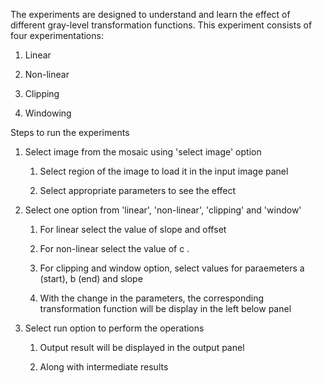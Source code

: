 The experiments are designed to understand and learn the effect of different gray-level transformation functions. This experiment consists of four experimentations:

1. Linear

2. Non-linear

3. Clipping

4. Windowing

Steps to run the experiments

1. Select image from the mosaic using 'select image' option

   1. Select region of the image to load it in the input image panel

   2. Select appropriate parameters to see the effect

2. Select one option from 'linear', 'non-linear', 'clipping' and 'window'

   1. For linear select the value of slope and offset

   2. For non-linear select the value of c .

   3. For clipping and window option, select values for paraemeters a (start), b (end) and slope

   4. With the change in the parameters, the corresponding transformation function will be display in the left below panel

3. Select run option to perform the operations

   1. Output result will be displayed in the output panel

   2. Along with intermediate results

